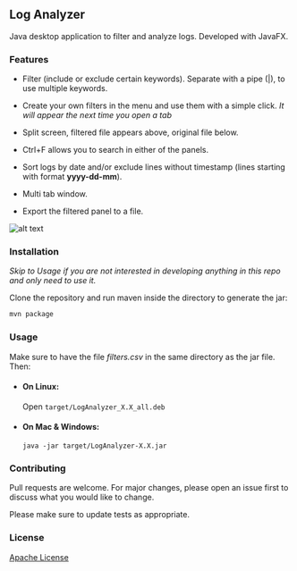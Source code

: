 ## Log Analyzer

Java desktop application to filter and analyze logs. Developed with JavaFX.

### Features
- Filter (include or exclude certain keywords). Separate with a pipe (|), to use multiple keywords.

- Create your own filters in the menu and use them with a simple click. *It will appear the next time you open a tab*

- Split screen, filtered file appears above, original file below. 

- Ctrl+F allows you to search in either of the panels.

- Sort logs by date and/or exclude lines without timestamp (lines starting with format **yyyy-dd-mm**).

- Multi tab window.

- Export the filtered panel to a file.


![alt text](https://raw.githubusercontent.com/muilpp/log-analyzer/main/Screenshot.png)

### Installation

*Skip to Usage if you are not interested in developing anything in this repo and only need to use it.*

Clone the repository and run maven inside the directory to generate the jar:

```bash
mvn package
```
### Usage

Make sure to have the file *filters.csv* in the same directory as the jar file. Then:

- #### On Linux:

  Open ```target/LogAnalyzer_X.X_all.deb ```

- #### On Mac & Windows: 
  ```java -jar target/LogAnalyzer-X.X.jar ```

### Contributing
Pull requests are welcome. For major changes, please open an issue first to discuss what you would like to change.

Please make sure to update tests as appropriate.

### License
[Apache License](https://github.com/muilpp/log-analyzer/blob/main/LICENSE)
